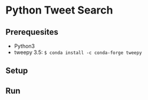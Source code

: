 # Python Tweet Search

## Prerequesites
+ Python3
+ tweepy 3.5: `$ conda install -c conda-forge tweepy`

## Setup

## Run